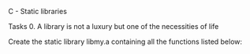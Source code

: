 C - Static libraries

Tasks
0. A library is not a luxury but one of the necessities of life

Create the static library libmy.a containing all the functions listed below:
